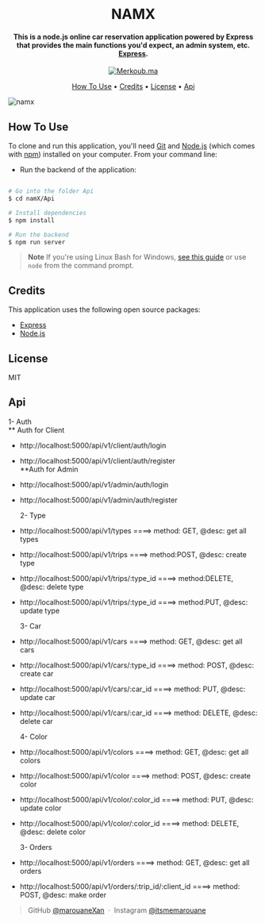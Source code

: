 <h1 align="center">
  <br>
  <br>
  NAMX
  <br>
</h1>

<h4 align="center">This is a node.js online car reservation application powered by Express that provides the main functions you'd expect, an admin system, etc. <a href="https://expressjs.com/fr/" target="_blank">Express</a>.</h4>

<p align="center">
  <a href="https://github.com/marouaneXan/namX/blob/main/Api/package.json">
    <img src="https://badge.fury.io/js/electron-markdownify.svg"
         alt="Merkoub.ma">
  </a>
</p>

<p align="center">
  <a href="#how-to-use">How To Use</a> •
  <a href="#credits">Credits</a> •
  <a href="#license">License</a> •
  <a href="#resources">Api</a> 
</p>

![namx](https://user-images.githubusercontent.com/93975817/204757236-720ada8d-93e1-433c-94cf-c4eb78490acf.png)

## How To Use

To clone and run this application, you'll need [Git](https://git-scm.com) and [Node.js](https://nodejs.org/en/download/) (which comes with [npm](http://npmjs.com)) installed on your computer. From your command line:

- Run the backend of the application:

```bash

# Go into the folder Api
$ cd namX/Api

# Install dependencies
$ npm install

# Run the backend
$ npm run server
```

> **Note**
> If you're using Linux Bash for Windows, [see this guide](https://nodejs.org/en/download/package-manager/) or use `node` from the command prompt.

## Credits

This application uses the following open source packages:

- [Express](http://express.com/)
- [Node.js](https://nodejs.org/)

## License

MIT

## Api

1- Auth
<br>
\*\* Auth for Client
<br>

- http://localhost:5000/api/v1/client/auth/login
- http://localhost:5000/api/v1/client/auth/register
  <br>
  \*\*Auth for Admin
  <br>
- http://localhost:5000/api/v1/admin/auth/login
- http://localhost:5000/api/v1/admin/auth/register

  2- Type

- http://localhost:5000/api/v1/types ====> method: GET, @desc: get all types
- http://localhost:5000/api/v1/trips ====> method:POST, @desc: create type
- http://localhost:5000/api/v1/trips/:type_id ====> method:DELETE, @desc: delete type
- http://localhost:5000/api/v1/trips/:type_id ====> method:PUT, @desc: update type

  3- Car

- http://localhost:5000/api/v1/cars ====> method: GET, @desc: get all cars
- http://localhost:5000/api/v1/cars/:type_id ====> method: POST, @desc: create car
- http://localhost:5000/api/v1/cars/:car_id ====> method: PUT, @desc: update car
- http://localhost:5000/api/v1/cars/:car_id ====> method: DELETE, @desc: delete car

  4- Color

- http://localhost:5000/api/v1/colors ====> method: GET, @desc: get all colors
- http://localhost:5000/api/v1/color ====> method: POST, @desc: create color
- http://localhost:5000/api/v1/color/:color_id ====> method: PUT, @desc: update color
- http://localhost:5000/api/v1/color/:color_id ====> method: DELETE, @desc: delete color

  3- Orders

- http://localhost:5000/api/v1/orders ====> method: GET, @desc: get all orders
- http://localhost:5000/api/v1/orders/:trip_id/:client_id ====> method: POST, @desc: make order

> GitHub [@marouaneXan](https://github.com/marouaneXan) &nbsp;&middot;&nbsp;
> Instagram [@itsmemarouane](https://www.instagram.com/itsmemarouane)
